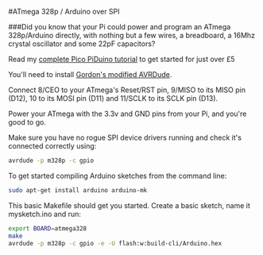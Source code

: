 <!--
---
type: content
name: Arduino SPI
description: Program Arduino with Raspberry Pi SPI
pincount: 4
pin:
  '19':
    name: MOSI
    direction: output
    active: high
    description: Master Out / Slave In
  '21':
    name: MISO
    direction: input
    active: high
    description: Master In / Slave Out
  '23':
    name: SCKL
    direction: output
    active: high
    description: Clock
  '24':
    name: CE0
    direction: output
    active: high
    description: Arduino Reset
-->
#ATmega 328p / Arduino over SPI

###Did you know that your Pi could power and program an ATmega 328p/Arduino directly, with nothing but a few wires, a breadboard, a 16Mhz crystal oscillator and some 22pF capacitors?

Read my [complete Pico PiDuino tutorial](http://pi.gadgetoid.com/article/building-the-pico-piduino) to get started for just over &pound;5

You'll need to install [Gordon's modified AVRDude](https://projects.drogon.net/raspberry-pi/gertboard/arduino-ide-installation-isp/).

Connect 8/CEO to your ATmega's Reset/RST pin, 9/MISO to its MISO pin (D12), 10 to its MOSI pin (D11) and 11/SCLK to its SCLK pin (D13).

Power your ATmega with the 3.3v and GND pins from your Pi, and you're good to go.

Make sure you have no rogue SPI device drivers running and check it's connected correctly using:

```bash
avrdude -p m328p -c gpio
```

To get started compiling Arduino sketches from the command line:

```bash
sudo apt-get install arduino arduino-mk
```

This basic Makefile should get you started. Create a basic sketch, name it mysketch.ino and run:

```bash
export BOARD=atmega328
make
avrdude -p m328p -c gpio -e -U flash:w:build-cli/Arduino.hex
```
